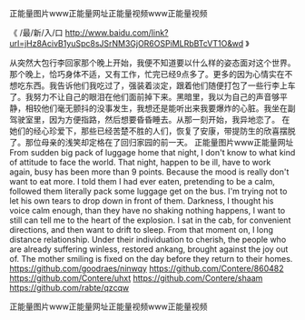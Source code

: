 
正能量图片www正能量网址正能量视频www正能量视频




《 /最/新/入/口  http://www.baidu.com/link?url=jHz8AcivB1yuSpc8sJSrNM3GjOR6OSPiMLRbBTcVT1O&wd 》




从突然大包行李回家那个晚上开始，我便不知道要以什么样的姿态面对这个世界。那个晚上，恰巧身体不适，又有工作，忙完已经9点多了。更多的因为心情实在不想吃东西。我告诉他们我吃过了，强装着淡定，跟着他们随便打包了一些行李上车了。我努力不让自己的眼泪在他们面前掉下来。黑暗里，我以为自己的声音够平静，相较他们毫无颤抖的没事发生，我想还是能听出来我要爆炸的心脏。我坐在副驾驶室里，因为方便指路，然后想要昏昏睡去。从那一刻开始，我异地恋了。
在她们的经心珍爱下，那些已经苦楚不胜的人们，恢复了安康，带提防生的欣喜摆脱了。那位母亲的浅笑却定格在了回归家园的前一天。
正能量图片www正能量网址
From sudden big pack of luggage home that night, I don't know to what kind of attitude to face the world.
That night, happen to be ill, have to work again, busy has been more than 9 points.
Because the mood is really don't want to eat more.
I told them I had ever eaten, pretending to be a calm, followed them literally pack some luggage get on the bus.
I'm trying not to let his own tears to drop down in front of them.
Darkness, I thought his voice calm enough, than they have no shaking nothing happens, I want to still can tell me to the heart of the explosion.
I sat in the cab, for convenient directions, and then want to drift to sleep.
From that moment on, I long distance relationship.
Under their individuation to cherish, the people who are already suffering winless, restored ankang, brought against the joy out of.
The mother smiling is fixed on the day before they return to their homes.
https://github.com/goodraes/ninwqy
https://github.com/Contere/860482
https://github.com/Contere/uhxt
https://github.com/Contere/shaam
https://github.com/rabte/qzcqw





正能量图片www正能量网址正能量视频www正能量视频
